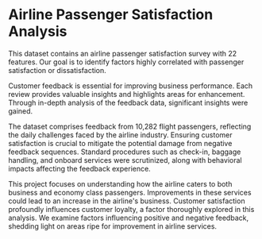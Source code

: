 # Airline Passenger Satisfaction Analysis

This dataset contains an airline passenger satisfaction survey with 22 features. Our goal is to identify factors highly correlated with passenger satisfaction or dissatisfaction.

Customer feedback is essential for improving business performance. Each review provides valuable insights and highlights areas for enhancement. Through in-depth analysis of the feedback data, significant insights were gained.

The dataset comprises feedback from 10,282 flight passengers, reflecting the daily challenges faced by the airline industry. Ensuring customer satisfaction is crucial to mitigate the potential damage from negative feedback sequences. Standard procedures such as check-in, baggage handling, and onboard services were scrutinized, along with behavioral impacts affecting the feedback experience.

This project focuses on understanding how the airline caters to both business and economy class passengers. Improvements in these services could lead to an increase in the airline's business. Customer satisfaction profoundly influences customer loyalty, a factor thoroughly explored in this analysis. We examine factors influencing positive and negative feedback, shedding light on areas ripe for improvement in airline services.
